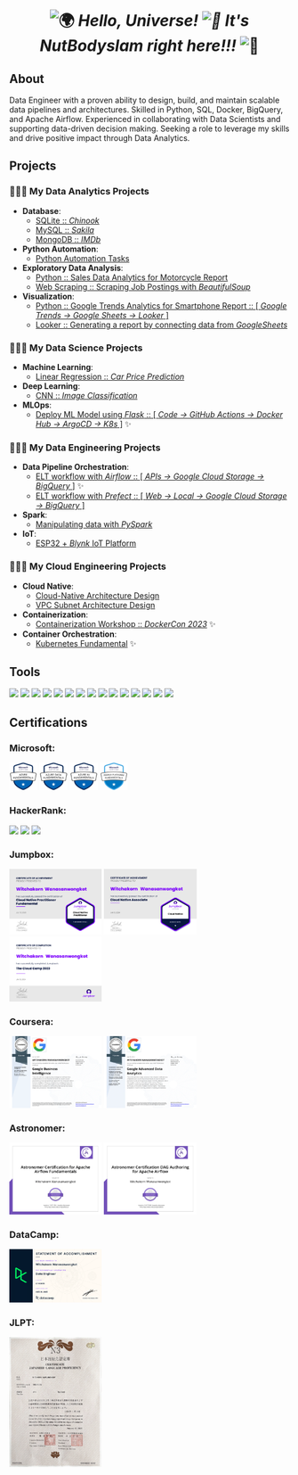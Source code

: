 <h1 align="center"> <img src="https://fonts.gstatic.com/s/e/notoemoji/latest/1f30d/512.gif" alt="🌍" width="32" height="32"> <i>Hello, Universe! <img src="https://fonts.gstatic.com/s/e/notoemoji/latest/1f680/512.gif" alt="🚀" width="32" height="32">  It's <b>NutBodyslam</b> right here!!!</i> <img src="https://fonts.gstatic.com/s/e/notoemoji/latest/1f64c_1f3fb/512.gif" alt="🙌" width="32" height="32"> </h1>

<!-- <h1 align="center"> 🌏 <i>Hello, Universe! 🚀 It's <b>NutBodyslam</b> right here!!!</i> 👎🏻</h1> -->


<h2 align="left">About</h2>

Data Engineer with a proven ability to design, build, and maintain scalable data pipelines and architectures. Skilled in Python, SQL, Docker, BigQuery, and Apache Airflow. Experienced in collaborating with Data Scientists and supporting data-driven decision making. Seeking a role to leverage my skills and drive positive impact through Data Analytics.

<h2 align="left">Projects</h2>

### 👨🏻‍💻 **My Data Analytics Projects**
-  **Database**:
    - [SQLite :: *Chinook*](https://github.com/NutBodyslam053/NutBodyslam053/blob/main/SQL/sqlite-chinook.ipynb)
    - [MySQL :: *Sakila*](https://github.com/NutBodyslam053/NutBodyslam053/blob/main/SQL/mysql-sakila.ipynb)
    - [MongoDB :: *IMDb*](https://github.com/NutBodyslam053/NutBodyslam053/blob/main/MongoDB/mongodb.ipynb)
-  **Python Automation**:
    - [Python Automation Tasks](https://github.com/NutBodyslam053/NutBodyslam053/blob/main/Automation/AutomationTasks/automation_tasks.ipynb)
-  **Exploratory Data Analysis**:
    - [Python :: Sales Data Analytics for Motorcycle Report](https://github.com/NutBodyslam053/NutBodyslam053/blob/main/Python/reporting_on_sale_data.ipynb)
    - [Web Scraping :: Scraping Job Postings with *BeautifulSoup*](https://github.com/NutBodyslam053/NutBodyslam053/blob/main/Automation/WebScraping/web_scraping.ipynb)
- **Visualization**:
    - [Python :: Google Trends Analytics for Smartphone Report :: [ *Google Trends → Google Sheets → Looker* ]](https://github.com/NutBodyslam053/NutBodyslam053/blob/main/Automation/GoogleTrands/GoogleTrends-smartphone.ipynb)
    - [Looker :: Generating a report by connecting data from *GoogleSheets*](https://lookerstudio.google.com/u/0/reporting/743d4b2c-484f-4a25-8559-ce61c9318bf4/page/dlwOD)

### 👨🏻‍🔬 **My Data Science Projects**
-  **Machine Learning**:
    -  [Linear Regression :: *Car Price Prediction*](https://github.com/NutBodyslam053/MLzoomcamp/blob/main/01-LinearRegression/01-carprice.ipynb)
    <!-- -  [Logistic Regression :: *Customer Churn Prediction*](https://github.com/NutBodyslam053/MLzoomcamp/blob/main/02-LogisticRegression/02-churn.ipynb)
    -  [Classification Tree :: *Credit Scoring*](https://github.com/NutBodyslam053/MLzoomcamp/blob/main/03-ClassificationTree/03-credit_scoring.ipynb) -->
-  **Deep Learning**:
    -  [CNN :: *Image Classification*](https://github.com/NutBodyslam053/MLzoomcamp/blob/main/04-DeepLearning/04-DeepLearning.ipynb)
-  **MLOps**:
    -  [Deploy ML Model using *Flask* :: [ *Code → GitHub Actions → Docker Hub → ArgoCD → K8s* ]](https://github.com/NutBodyslam053/BD528-software_engineering.git) ✨

### 👷🏻‍♂️ **My Data Engineering Projects**
- **Data Pipeline Orchestration**:
  - [ELT workflow with *Airflow* :: [ *APIs → Google Cloud Storage → BigQuery* ]](https://github.com/NutBodyslam053/NutBodyslam053/blob/main/Airflow) ✨
  - [ELT workflow with *Prefect* :: [ *Web → Local → Google Cloud Storage → BigQuery* ]](https://github.com/NutBodyslam053/DEzoomcamp/blob/main/3_prefect_gcp/02_gcp/etl-web_to_gcs_to_bg.py)
- **Spark**:
  - [Manipulating data with *PySpark*](https://github.com/NutBodyslam053/NutBodyslam053/blob/main/Spark/PySpark.ipynb)
- **IoT**:
  - [ESP32 + *Blynk* IoT Platform](https://github.com/NutBodyslam053/NutBodyslam053/blob/main/IoT/BD526-Project_ESP32%2BBlynk.pdf)

### 🧑🏻‍🚀 **My Cloud Engineering Projects**
- **Cloud Native**:
  - [Cloud-Native Architecture Design](https://github.com/NutBodyslam053/NutBodyslam053/blob/main/Cloud/01-cloud-native_architecture_design.md)
  - [VPC Subnet Architecture Design](https://github.com/NutBodyslam053/NutBodyslam053/blob/main/Cloud/02-vpc_subnet_architecture_design.md)
- **Containerization**:
  - [Containerization Workshop :: *DockerCon 2023*](https://github.com/NutBodyslam053/NutBodyslam053/blob/main/Cloud/03-containerization_workshop.md) ✨
- **Container Orchestration**:
  - [Kubernetes Fundamental](https://github.com/NutBodyslam053/NutBodyslam053/blob/main/Cloud/Kubernetes/04-kubernetes_fundamental.md) ✨

<h2 align="left">Tools</h2>

<a href=""> <img src="https://cdn.iconscout.com/icon/free/png-256/free-python-logo-icon-download-in-svg-png-gif-file-formats--technology-social-media-vol-5-pack-logos-icons-2945099.png?f=webp&w=256" width="5.25%"/></a>
<a href=""> <img src="https://upload.wikimedia.org/wikipedia/commons/thumb/2/20/Bash_Logo_black_and_white_icon_only.svg/672px-Bash_Logo_black_and_white_icon_only.svg.png" width="5%"/></a>
<a href=""> <img src="https://git-scm.com/images/logos/downloads/Git-Icon-1788C.png" width="5.5%"/></a>
<a href=""> <img src="https://seeklogo.com/images/J/jupyter-logo-A91705F539-seeklogo.com.png" width="5%"/></a>
<a href=""> <img src="https://upload.wikimedia.org/wikipedia/commons/thumb/2/29/Postgresql_elephant.svg/1985px-Postgresql_elephant.svg.png" width="5.5%"/></a>
<a href=""> <img src="https://upload.wikimedia.org/wikipedia/commons/thumb/9/9a/Visual_Studio_Code_1.35_icon.svg/1024px-Visual_Studio_Code_1.35_icon.svg.png" width="5.25%"/></a>
<a href=""> <img src="https://static-00.iconduck.com/assets.00/google-cloud-icon-1024x823-wiwlyizc.png" width="6.5%"/></a>
<a href=""> <img src="https://astro-provider-logos.s3.us-east-2.amazonaws.com/apache-airflow.png" width="5.5%"/></a>
<a href=""> <img src="https://i0.wp.com/www.docker.com/wp-content/uploads/2023/05/symbol_blue-docker-logo.png?ssl=1" width="7.5%"/></a>
<a href=""> <img src="https://upload.wikimedia.org/wikipedia/commons/3/39/Kubernetes_logo_without_workmark.svg" width="5.75%"/></a>
<a href=""> <img src="https://metakube.com/content/images/2023/02/argo-icon-color.png" width="5.75%"/></a>
<a href=""> <img src="https://upload.wikimedia.org/wikipedia/commons/thumb/3/34/Microsoft_Office_Excel_%282019%E2%80%93present%29.svg/512px-Microsoft_Office_Excel_%282019%E2%80%93present%29.svg.png" width="5.75%"/></a>
<a href=""> <img src="https://upload.wikimedia.org/wikipedia/commons/c/cf/New_Power_BI_Logo.svg" width="5.5%"/></a>
<a href=""> <img src="https://www.northware.mx/wp-content/uploads/2022/09/northware-microsoft-power-automate-logo.png" width="6.75%"/></a>
<a href=""> <img src="https://i.pinimg.com/originals/bf/1a/ff/bf1aff0fe3eec1370b47154a7811c607.png" width="5.75%"/></a>

<h2 align="left">Certifications</h2>

### Microsoft:

<a href="https://learn.microsoft.com/en-us/users/witchakornwanasanwongkot-5806/credentials/certifications?tab=credentials-tab"> <img src="Certificates/Microsoft/microsoft-certified-azure-fundamentals.png" width="10%"/></a>
<a href="https://learn.microsoft.com/en-us/users/witchakornwanasanwongkot-5806/credentials/certifications?tab=credentials-tab"> <img src="Certificates/Microsoft/microsoft-certified-azure-data-fundamentals.png" width="10%"/></a>
<a href="https://learn.microsoft.com/en-us/users/witchakornwanasanwongkot-5806/credentials/certifications?tab=credentials-tab"> <img src="Certificates/Microsoft/microsoft-certified-azure-ai-fundamentals.png" width="10%"/></a>
<a href="https://learn.microsoft.com/en-us/users/witchakornwanasanwongkot-5806/credentials/certifications?tab=credentials-tab"> <img src="Certificates/Microsoft/microsoft-certified-power-platform-fundamentals.png" width="10%"/></a>

### HackerRank:

<a href="https://www.hackerrank.com/certificates/441eeb7976d6"> <img src="Certificates/HackerRank/hackerrank-problem_solving_basic.png" width="33%"/></a>
<a href="https://www.hackerrank.com/certificates/81fb347a6c05"> <img src="Certificates/HackerRank/hackerrank-python_basic.png" width="33%"/></a>
<a href="https://www.hackerrank.com/certificates/39ff3dd8f5f2"> <img src="Certificates/HackerRank/hackerrank-sql_intermediate.png" width="33%"/></a>

### Jumpbox:

<a href="https://github.com/NutBodyslam053/NutBodyslam053/blob/main/Certificates/Jumpbox/Jumpbox-cloud_native_practitioner_fundamental.png"> <img src="Certificates/Jumpbox/Jumpbox-cloud_native_practitioner_fundamental.png" width="33%"/></a>
<a href="https://github.com/NutBodyslam053/NutBodyslam053/blob/main/Certificates/Jumpbox/Jumpbox-cloud_native_associate.png"> <img src="Certificates/Jumpbox/Jumpbox-cloud_native_associate.png" width="33%"/></a>
<a href="https://github.com/NutBodyslam053/NutBodyslam053/blob/main/Certificates/Jumpbox/Jumpbox-the_cloud_camp_2023.png"> <img src="Certificates/Jumpbox/Jumpbox-the_cloud_camp_2023.png" width="33%"/></a>

### Coursera:

<a href="https://www.coursera.org/account/accomplishments/specialization/certificate/JGTX429GU7JF"> <img src="Certificates/Coursera/coursera-google_business_intelligence.png" width="33%"/></a>
<a href="https://www.coursera.org/account/accomplishments/specialization/certificate/JEEKHUK66YYR"> <img src="Certificates/Coursera/coursera-google_advanced_data_analytics.png" width="33%"/></a>

### Astronomer:

<a href=""> <img src="Certificates/Astronomer/AstronomerCertificationforApacheAirflowFundamentals.png" width="33%"/></a>
<a href=""> <img src="Certificates/Astronomer/AstronomerCertificationDAGAuthoringforApacheAirflow.png" width="33%"/></a>

### DataCamp:

<a href="https://www.datacamp.com/statement-of-accomplishment/track/10b0abecea6acaa5788f6d55e2b368ffce5a1184"> <img src="Certificates/DataCamp/datacamp-data_engineer2.png" width="33%"/></a>

### JLPT:

<a href="https://github.com/NutBodyslam053/NutBodyslam053/blob/main/Certificates/JLPT/JLPT-N3.jpg"> <img src="Certificates/JLPT/JLPT-N3.jpg" width="33%"/></a>

